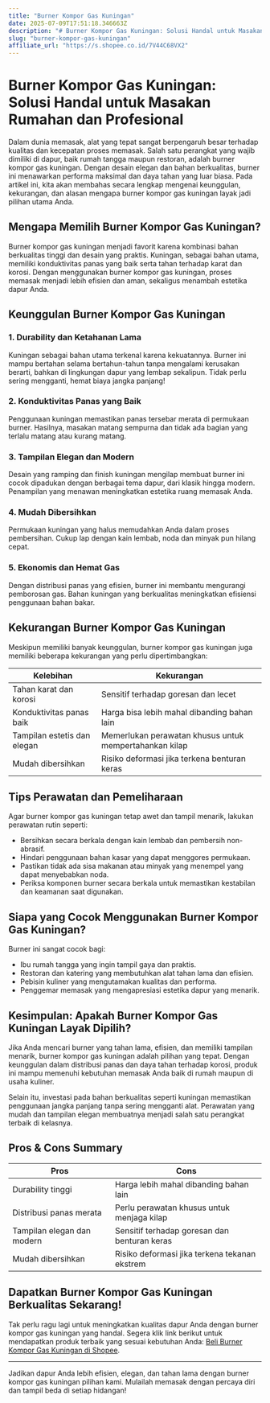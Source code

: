 ```yaml
---
title: "Burner Kompor Gas Kuningan"
date: 2025-07-09T17:51:18.346663Z
description: "# Burner Kompor Gas Kuningan: Solusi Handal untuk Masakan Rumahan dan Profesional..."
slug: "burner-kompor-gas-kuningan"
affiliate_url: "https://s.shopee.co.id/7V44C68VX2"
---
```

# Burner Kompor Gas Kuningan: Solusi Handal untuk Masakan Rumahan dan Profesional

Dalam dunia memasak, alat yang tepat sangat berpengaruh besar terhadap kualitas dan kecepatan proses memasak. Salah satu perangkat yang wajib dimiliki di dapur, baik rumah tangga maupun restoran, adalah burner kompor gas kuningan. Dengan desain elegan dan bahan berkualitas, burner ini menawarkan performa maksimal dan daya tahan yang luar biasa. Pada artikel ini, kita akan membahas secara lengkap mengenai keunggulan, kekurangan, dan alasan mengapa burner kompor gas kuningan layak jadi pilihan utama Anda.

## Mengapa Memilih Burner Kompor Gas Kuningan?

Burner kompor gas kuningan menjadi favorit karena kombinasi bahan berkualitas tinggi dan desain yang praktis. Kuningan, sebagai bahan utama, memiliki konduktivitas panas yang baik serta tahan terhadap karat dan korosi. Dengan menggunakan burner kompor gas kuningan, proses memasak menjadi lebih efisien dan aman, sekaligus menambah estetika dapur Anda.

## Keunggulan Burner Kompor Gas Kuningan

### 1. Durability dan Ketahanan Lama

Kuningan sebagai bahan utama terkenal karena kekuatannya. Burner ini mampu bertahan selama bertahun-tahun tanpa mengalami kerusakan berarti, bahkan di lingkungan dapur yang lembap sekalipun. Tidak perlu sering mengganti, hemat biaya jangka panjang!

### 2. Konduktivitas Panas yang Baik

Penggunaan kuningan memastikan panas tersebar merata di permukaan burner. Hasilnya, masakan matang sempurna dan tidak ada bagian yang terlalu matang atau kurang matang.

### 3. Tampilan Elegan dan Modern

Desain yang ramping dan finish kuningan mengilap membuat burner ini cocok dipadukan dengan berbagai tema dapur, dari klasik hingga modern. Penampilan yang menawan meningkatkan estetika ruang memasak Anda.

### 4. Mudah Dibersihkan

Permukaan kuningan yang halus memudahkan Anda dalam proses pembersihan. Cukup lap dengan kain lembab, noda dan minyak pun hilang cepat.

### 5. Ekonomis dan Hemat Gas

Dengan distribusi panas yang efisien, burner ini membantu mengurangi pemborosan gas. Bahan kuningan yang berkualitas meningkatkan efisiensi penggunaan bahan bakar.

## Kekurangan Burner Kompor Gas Kuningan

Meskipun memiliki banyak keunggulan, burner kompor gas kuningan juga memiliki beberapa kekurangan yang perlu dipertimbangkan:

| Kelebihan | Kekurangan |
|------------|--------------|
| Tahan karat dan korosi | Sensitif terhadap goresan dan lecet |
| Konduktivitas panas baik | Harga bisa lebih mahal dibanding bahan lain |
| Tampilan estetis dan elegan | Memerlukan perawatan khusus untuk mempertahankan kilap |
| Mudah dibersihkan | Risiko deformasi jika terkena benturan keras |

## Tips Perawatan dan Pemeliharaan

Agar burner kompor gas kuningan tetap awet dan tampil menarik, lakukan perawatan rutin seperti:

- Bersihkan secara berkala dengan kain lembab dan pembersih non-abrasif.
- Hindari penggunaan bahan kasar yang dapat menggores permukaan.
- Pastikan tidak ada sisa makanan atau minyak yang menempel yang dapat menyebabkan noda.
- Periksa komponen burner secara berkala untuk memastikan kestabilan dan keamanan saat digunakan.

## Siapa yang Cocok Menggunakan Burner Kompor Gas Kuningan?

Burner ini sangat cocok bagi:

- Ibu rumah tangga yang ingin tampil gaya dan praktis.
- Restoran dan katering yang membutuhkan alat tahan lama dan efisien.
- Pebisin kuliner yang mengutamakan kualitas dan performa.
- Penggemar memasak yang mengapresiasi estetika dapur yang menarik.

## Kesimpulan: Apakah Burner Kompor Gas Kuningan Layak Dipilih?

Jika Anda mencari burner yang tahan lama, efisien, dan memiliki tampilan menarik, burner kompor gas kuningan adalah pilihan yang tepat. Dengan keunggulan dalam distribusi panas dan daya tahan terhadap korosi, produk ini mampu memenuhi kebutuhan memasak Anda baik di rumah maupun di usaha kuliner.

Selain itu, investasi pada bahan berkualitas seperti kuningan memastikan penggunaan jangka panjang tanpa sering mengganti alat. Perawatan yang mudah dan tampilan elegan membuatnya menjadi salah satu perangkat terbaik di kelasnya.

## Pros & Cons Summary

| **Pros** | **Cons** |
|------------------------------|------------------------------|
| Durability tinggi | Harga lebih mahal dibanding bahan lain |
| Distribusi panas merata | Perlu perawatan khusus untuk menjaga kilap |
| Tampilan elegan dan modern | Sensitif terhadap goresan dan benturan keras |
| Mudah dibersihkan | Risiko deformasi jika terkena tekanan ekstrem |

## Dapatkan Burner Kompor Gas Kuningan Berkualitas Sekarang!

Tak perlu ragu lagi untuk meningkatkan kualitas dapur Anda dengan burner kompor gas kuningan yang handal. Segera klik link berikut untuk mendapatkan produk terbaik yang sesuai kebutuhan Anda: [Beli Burner Kompor Gas Kuningan di Shopee](https://s.shopee.co.id/7V44C68VX2).

---

Jadikan dapur Anda lebih efisien, elegan, dan tahan lama dengan burner kompor gas kuningan pilihan kami. Mulailah memasak dengan percaya diri dan tampil beda di setiap hidangan!